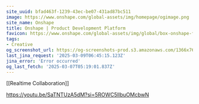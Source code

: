 ```yaml
---
site_uuid: bfad463f-1239-43ec-be07-431ad87bc511
image: https://www.onshape.com/global-assets/img/homepage/ogimage.png
site_name: Onshape
title: Onshape | Product Development Platform
favicon: https://www.onshape.com/global-assets/img/global/box-onshape-favicon-321x.png
tags:
- Creative
og_screenshot_url: https://og-screenshots-prod.s3.amazonaws.com/1366x768/80/false/174c2efd3172addd12b053cb82654699cacee5b5d7919f9f36c48b74f2a8f147.jpeg
last_jina_request: '2025-03-09T06:45:15.123Z'
jina_error: 'Error occurred'
og_last_fetch: '2025-03-07T05:19:01.837Z'
---
```


[[Realtime Collaboration]]

https://youtu.be/SaTNTUzA5dM?si=5ROWC5IlbuOMcbwN